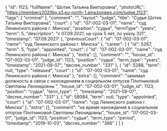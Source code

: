 {
    "id": 1123,
    "fullName": "Шотик Татьяна Викторовна",
    "photoURL": "https://members2020by.s3.eu-north-1.amazonaws.com/judge_1123",
    "tags": [
        "criminal"
    ],
    "comment": "",
    "layout": "judge",
    "title": "Судья Шотик Татьяна Викторовна",
    "court": {
        "id": "07-002-03-01",
        "name": "суд Ленинского района г. Минска",
        "position": "судья",
        "termType": "years",
        "term": 5,
        "description": "c 07.09.2021, на срок 5 лет, по указу 331",
        "timestamp": "07.09.2021"
    },
    "previousCourt": {
        "id": "07-002-03-01",
        "name": "суд Ленинского района г. Минска"
    },
    "career": [
        {
            "id": 5287,
            "term": 5,
            "type": "appointed",
            "court": {
                "id": "07-002-03-01",
                "name": "суд Ленинского района г. Минска"
            },
            "extra": [],
            "comment": "",
            "house_id": "07-002-03-01",
            "judge_id": 1123,
            "position": "судья",
            "term_type": "years",
            "timestamp": "2021-09-07",
            "decree_number": "331"
        },
        {
            "id": 5288,
            "term": null,
            "type": "released",
            "court": {
                "id": "07-002-03-01",
                "name": "суд Ленинского района г. Минска"
            },
            "extra": [],
            "comment": "занимал должность в связи с нахождением в социальном отпуске Плотниковой Светланы Леонидовны ",
            "house_id": "07-002-03-01",
            "judge_id": 1123,
            "position": "судья",
            "term_type": "",
            "timestamp": "2021-09-07",
            "decree_number": "331"
        },
        {
            "id": 58084,
            "term": null,
            "type": "appointed",
            "court": {
                "id": "07-002-03-01",
                "name": "суд Ленинского района г. Минска"
            },
            "extra": [],
            "comment": "на время нахождения в социальном отпуске Плотниковой Светланы Леонидовны",
            "house_id": "07-002-03-01",
            "judge_id": 1123,
            "position": "судья",
            "term_type": "period",
            "timestamp": "2019-10-03",
            "decree_number": "366"
        }
    ]
}